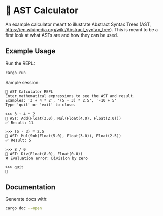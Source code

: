 # 🧮 AST Calculator

An example calculator meant to illustrate Abstract Syntax Trees (AST, https://en.wikipedia.org/wiki/Abstract_syntax_tree). This is meant to be a first look at what ASTs are and how they can be used.

## Example Usage 

Run the REPL:
```sh
cargo run
```
Sample session:
```
🧮 AST Calculator REPL
Enter mathematical expressions to see the AST and result.
Examples: '3 + 4 * 2', '(5 - 3) * 2.5', '-10 + 5'
Type 'quit' or 'exit' to close.

>>> 3 + 4 * 2
🌳 AST: Add(Float(3.0), Mul(Float(4.0), Float(2.0)))
✅ Result: 11

>>> (5 - 3) * 2.5
🌳 AST: Mul(Sub(Float(5.0), Float(3.0)), Float(2.5))
✅ Result: 5

>>> 8 / 0
🌳 AST: Div(Float(8.0), Float(0.0))
❌ Evaluation error: Division by zero

>>> quit
👋
```

## Documentation
Generate docs with:
```sh
cargo doc --open
```